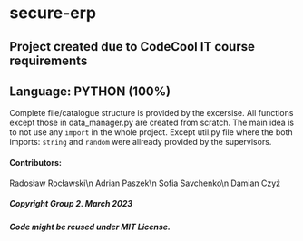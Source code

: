 # secure-erp

## Project created due to CodeCool IT course requirements
## Language: PYTHON (100%)

Complete file/catalogue structure is provided by the excersise. All functions except those in data_manager.py are created from scratch.
The main idea is to not use any `import` in the whole project. Except util.py file where the both imports: `string` and `random` were allready provided by the supervisors.

#### Contributors:
Radosław Rocławski\n
Adrian Paszek\n
Sofia Savchenko\n
Damian Czyż

##### Copyright Group 2. March 2023
##### Code might be reused under MIT License.
